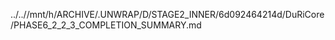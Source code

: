 ../..//mnt/h/ARCHIVE/.UNWRAP/D/STAGE2_INNER/6d092464214d/DuRiCore/PHASE6_2_2_3_COMPLETION_SUMMARY.md
